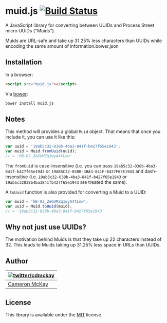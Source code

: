 # muid.js [![Build Status](https://travis-ci.org/process-street/muid.js.svg?branch=master)](https://travis-ci.org/process-street/muid.js)

A JavaScript library for converting between UUIDs and Process Street micro UUIDs ("Muids").

Muids are URL-safe and take up 31.25% less characters than UUIDs while encoding the same amount of information.bower.json

## Installation

In a browser:

```html
<script src="muid.js"></script>
```

Via [bower](http://bower.io/):

```bash
bower install muid.js
```

## Notes

This method will provides a global `Muid` object. That means that once you include it, you can use it like this:

```javascript
var uuid = '19ab5c32-038b-4ba3-841f-b427f65e1943';
var muid = Muid.fromUuid(uuid);
// = 'hB-0J_ZeGUMZq1wyA4tLow'
```

The `fromUuid` is case-insensitive (i.e. you can pass `19ab5c32-038b-4ba3-841f-b427f65e1943` or `19AB5C32-038B-4BA3-841F-B427F65E1943` 
and dash-insensitive (i.e. `19ab5c32-038b-4ba3-841f-b427f65e1943` or `19ab5c32038b4ba3841fb427f65e1943` are treated the same). 

A `toUuid` function is also provided for converting a Muid to a UUID:

```javascript
var muid = 'hB-0J_ZeGUMZq1wyA4tLow';
var uuid = Muid.toUuid(muid);
// = '19ab5c32-038b-4ba3-841f-b427f65e1943'
```

## Why not just use UUIDs?

The motivation behind Muids is that they take up 22 characters instead of 32. This leads to Muids taking up 31.25% less
space in URLs than UUIDs.

## Author

| [![twitter/cdmckay](https://gravatar.com/avatar/b181c028e6b51d408450e12ab68bf25c?s=70)](https://twitter.com/cdmckay "Follow @cdmckay on Twitter") |
|---|
| [Cameron McKay](https://cdmckay.org/) |

## License

This library is available under the [MIT](http://opensource.org/licenses/mit-license.php) license.
